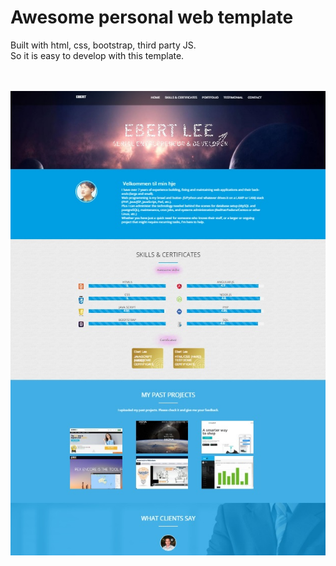 # Awesome personal web template
Built with html, css, bootstrap, third party JS.<br>
So it is easy to develop with this template.<br>

<br><br>
![Alt text](https://github.com/talent3310/awesomePersonalWebTemplate/blob/master/overview.jpg "Optional title")
